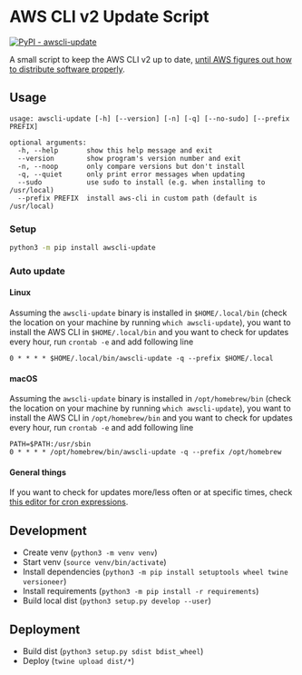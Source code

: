 # AWS CLI v2 Update Script
[![PyPI - awscli-update](https://img.shields.io/pypi/v/awscli-update.svg?color=blue&label=awscli-update)](https://pypi.org/project/awscli-update)

A small script to keep the AWS CLI v2 up to date,
[until AWS figures out how to distribute software
properly](https://github.com/aws/aws-cli/issues/4947).

## Usage
```
usage: awscli-update [-h] [--version] [-n] [-q] [--no-sudo] [--prefix PREFIX]

optional arguments:
  -h, --help       show this help message and exit
  --version        show program's version number and exit
  -n, --noop       only compare versions but don't install
  -q, --quiet      only print error messages when updating
  --sudo           use sudo to install (e.g. when installing to /usr/local)
  --prefix PREFIX  install aws-cli in custom path (default is /usr/local)
```

### Setup
```bash
python3 -m pip install awscli-update
```

### Auto update
#### Linux
Assuming the `awscli-update` binary is installed in `$HOME/.local/bin`
(check the location on your machine by running `which awscli-update`),
you want to install the AWS CLI in `$HOME/.local/bin` and
you want to check for updates every hour,
run `crontab -e` and add following line
```
0 * * * * $HOME/.local/bin/awscli-update -q --prefix $HOME/.local
```

#### macOS
Assuming the `awscli-update` binary is installed in `/opt/homebrew/bin`
(check the location on your machine by running `which awscli-update`),
you want to install the AWS CLI in `/opt/homebrew/bin` and
you want to check for updates every hour,
run `crontab -e` and add following line
```
PATH=$PATH:/usr/sbin
0 * * * * /opt/homebrew/bin/awscli-update -q --prefix /opt/homebrew
```

#### General things
If you want to check for updates more/less often or at specific times,
check [this editor for cron expressions](https://crontab.guru/).

## Development
- Create venv (`python3 -m venv venv`)
- Start venv (`source venv/bin/activate`)
- Install dependencies (`python3 -m pip install setuptools wheel twine versioneer`)
- Install requirements (`python3 -m pip install -r requirements`)
- Build local dist (`python3 setup.py develop --user`)

## Deployment
- Build dist (`python3 setup.py sdist bdist_wheel`)
- Deploy (`twine upload dist/*`)

